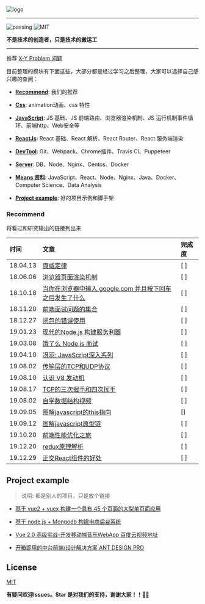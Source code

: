 
![logo](https://didiheng.com/Img/record1.png)

---

![passing](https://img.shields.io/badge/build-passing-brightgreen.svg)
![MIT](https://img.shields.io/badge/License-MIT-brightgreen.svg)

**不是技术的创造者，只是技术的搬运工**

---

推荐 [X-Y Problem 问题](https://coolshell.cn/articles/10804.html)

目前整理的模块有下面这些，大部分都是经过学习之后整理，大家可以选择自己感兴趣的查阅：

* [**Recommend**](#recommend): 我们的推荐

* [**Css**](https://github.com/AttemptWeb/Record/tree/master/css): animation动画、css 特性

* [**JavaScript**](https://github.com/AttemptWeb/Record/tree/master/js): JS 基础、JS 前端路由、浏览器渲染机制、JS 运行机制事件循环、前端http、Web安全等

* [**ReactJs**](https://github.com/AttemptWeb/Record/tree/master/frame): React 基础、React 解析、React Router、React 服务端渲染

* [**DevTool**](https://github.com/AttemptWeb/Record/tree/master/other/devTool): Git、Webpack、Chrome插件、Travis CI、Puppeteer

* [**Server**](https://github.com/AttemptWeb/Record/tree/master/server): DB、Node、Nginx、Centos、Docker

* [**Means 资料**](https://github.com/AttemptWeb/Record/tree/master/other/learn): JavaScript、React、Node、Nginx、Java、Docker、Computer Science、Data Analysis

* [**Project example**](#project-example): 好的项目示例和脚手架

### **Recommend**

将看过和研究输出的链接列出来

| 时间  |  文章 | 完成度  |
|:---|:--|:--|
|  18.04.13 | [康威定律](./other/康威定律.md)| [ ] |
|  18.06.06 | [浏览器页面渲染机制](https://juejin.im/post/5ca0c0abe51d4553a942c17d) | [ ] |
|  18.10.18 | [当你在浏览器中输入 google.com 并且按下回车之后发生了什么](https://github.com/skyline75489/what-happens-when-zh_CN) | [ ] |
|  18.11.20 | [前端面试问题的集合](https://github.com/EastSummer/wheel_marking/blob/master/question.md) | [ ] |
|  18.12.27 | [闭包的错误使用](https://didiheng.com/front/2018-12-27.html) | [ ] |
|  19.01.23 | [现代的Node.js 构建服务利器](https://i5ting.github.io/modern-nodejs/)| [ ] |
|  19.03.08 | [饿了么 Node.js 面试](https://github.com/ElemeFE/node-interview/tree/master/sections/zh-cn)|[ ]|
|  19.04.10 | [冴羽: JavaScript深入系列](https://github.com/mqyqingfeng/Blog) | [ ] |
|  19.08.02 |  [传输层的TCP和UDP协议](https://github.com/AttemptWeb/Record/issues/6)| [ ] |
|  19.08.10 | [认识 V8 发动机](https://zhuanlan.zhihu.com/p/27628685)| [ ] |
|  19.08.17 | [TCP的三次握手和四次挥手](https://github.com/AttemptWeb/Record/issues/10) | [ ] |
|  19.08.02 | [自学数据结构视频](https://www.bilibili.com/video/av12907870/?p=12)| [ ] |
|  19.09.05 | [图解javascript的this指向](https://github.com/AttemptWeb/Record/issues/12) | [] |
|  19.09.12 | [图解javascript原型链](https://github.com/AttemptWeb/Record/issues/11) | [ ] |
|  19.10.20 | [前端性能优化之旅](https://alienzhou.github.io/fe-performance-journey/) | [ ]  | 
|  19.12.20 | [redux原理解析](https://github.com/AttemptWeb/Record/issues/15) | [ ] |    
|  19.12.29 | [正交React组件的好处](https://didiheng.com/front/2019-12-29.html) | [ ] |

## **Project example**

> 说明: 都是别人的项目，只是放个链接

* [基于 vue2 + vuex 构建一个具有 45 个页面的大型单页面应用][30]
* [基于 node.js + Mongodb 构建电商后台系统][31]
* [Vue 2.0 高级实战-开发移动端音乐WebApp 百度云视频地址][32]
* [开箱即用的中台前端/设计解决方案 ANT DESIGN PRO](https://pro.ant.design/)

  [30]: https://github.com/bailicangdu/vue2-elm
  [31]: https://github.com/bailicangdu/node-elm
  [32]: https://pan.baidu.com/s/1geQIWHt?qq-pf-to=pcqq.group&errno=0&errmsg=Auth%20Login%20Sucess&&bduss=&ssnerror=0#list/path=%2FVue%202.0%20%E9%AB%98%E7%BA%A7%E5%AE%9E%E6%88%98-%E5%BC%80%E5%8F%91%E7%A7%BB%E5%8A%A8%E7%AB%AF%E9%9F%B3%E4%B9%90WebApp
  
## License
[MIT](https://github.com/HerryLo/Record/blob/master/LICENSE)

**有疑问欢迎Issues。Star 是对我们的支持，谢谢大家！！👏👏**